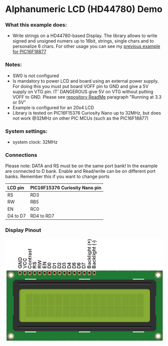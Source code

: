 # Alphanumeric LCD (HD44780) Demo

### What this example does:
- Write strings on a HD44780-based Display. The library allows to write signed and unsigned numers up to 16bit, strings, single chars and to personalize 6 chars. For other usage you can see my [previous example for PIC16F18877](https://github.com/Cyb3rn0id/Settorezero_Sources/tree/master/XC/Examples/PIC16F887/C_settorezero_es04_Display_HD44780.X)

### Notes:
- SW0 is not configured
- Is mandatory to power LCD and board using an external power supply. For doing this you must put board VOFF pin to GND and give a 5V supply on VTG pin. IT' DANGEROUS give 5V on VTG without putting VOFF to GND. Please see [repository ReadMe](https://github.com/Cyb3rn0id/Microchip_Curiosity_Nano_Examples#running-at-5-or-33v) paragraph "Running at 3.3 or 5V"
- Example is configured for an 20x4 LCD
- Library is tested on PIC16F15376 Curiosity Nano up to 32MHz, but does not work @32MHz on other PIC MCUs (such as the PIC16F18877)

### System settings:
- system clock: 32MHz

### Connections
Please note: DATA and RS must be on the same port bank! In the example are connected to D bank. Enable and Read/write can be on different port banks. Remember this if you want to change ports

| LCD pin | PIC16F15376 Curiosity Nano pin |
|:--------|:-------------------------------|
|RS       |RD3                             |
|RW       |RB5                             |
|EN       |RC0                             |
|D4 to D7 |RD4 to RD7                      |

### Display Pinout
![LCD Pinout](../assets/images/LCD_HD44780_Pinout.png)
